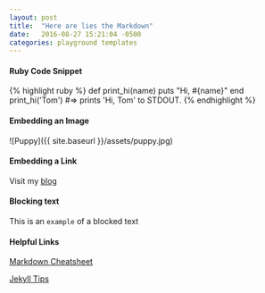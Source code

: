 ```yaml
---
layout: post
title:  "Here are lies the Markdown"
date:   2016-08-27 15:21:04 -0500
categories: playground templates
---
```

#### Ruby Code Snippet
{% highlight ruby %}
def print_hi(name)
  puts "Hi, #{name}"
end
print_hi('Tom')
#=> prints 'Hi, Tom' to STDOUT.
{% endhighlight %}

#### Embedding an Image 
![Puppy]({{ site.baseurl }}/assets/puppy.jpg)

#### Embedding a Link
Visit my [blog][blog-url]

#### Blocking text 
This is an `example` of a blocked text

#### Helpful Links
[Markdown Cheatsheet](https://github.com/adam-p/markdown-here/wiki/Markdown-Cheatsheet)


[Jekyll Tips](http://jekyll.tips/jekyll-cheat-sheet/)

[blog-url]:  https://wolfier.github.io/blog/